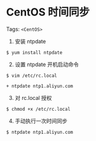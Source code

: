 # CentOS 时间同步

Tags: `<CentOS>`

1. 安装 ntpdate
```shell
$ yum install ntpdate
```

2. 设置 ntpdate 开机启动命令
```shell
$ vim /etc/rc.local

+ ntpdate ntp1.aliyun.com
```

3. 对 rc.local 授权
```shell
$ chmod +x /etc/rc.local
```

4. 手动执行一次时间同步
```shell
$ ntpdate ntp1.aliyun.com
```

